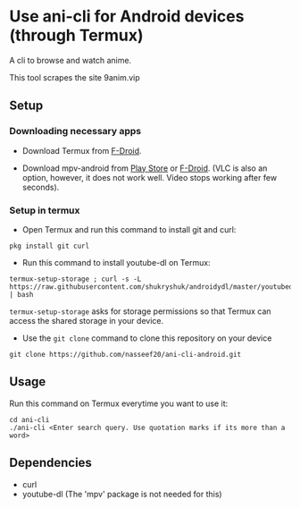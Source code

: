 # Use ani-cli for Android devices (through Termux)

A cli to browse and watch anime.

This tool scrapes the site 9anim.vip

## Setup

### Downloading necessary apps

* Download Termux from [F-Droid](https://f-droid.org/en/packages/com.termux/).

* Download mpv-android from [Play Store](https://play.google.com/store/apps/details?id=is.xyz.mpv) or [F-Droid](https://f-droid.org/packages/is.xyz.mpv). (VLC is also an option, however, it does not work well. Video stops working after few seconds).

### Setup in termux

* Open Termux and run this command to install git and curl:
```
pkg install git curl  
```


* Run this command to install youtube-dl on Termux:
```
termux-setup-storage ; curl -s -L https://raw.githubusercontent.com/shukryshuk/androidydl/master/youtubedl.sh | bash
```
`termux-setup-storage` asks for storage permissions so that Termux can access the shared storage in your device. 


* Use the `git clone` command to clone this repository on your device
```
git clone https://github.com/nasseef20/ani-cli-android.git
```

## Usage

Run this command on Termux everytime you want to use it:

```
cd ani-cli
./ani-cli <Enter search query. Use quotation marks if its more than a word>
```



## Dependencies

* curl
* youtube-dl
(The 'mpv' package is not needed for this)




